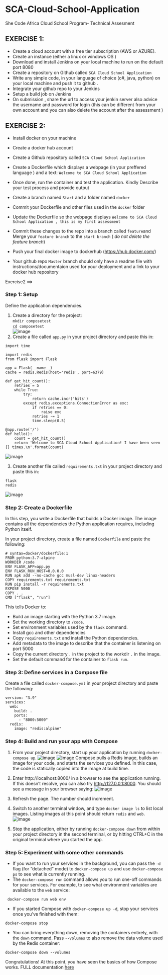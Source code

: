 # SCA-Cloud-School-Application
She Code Africa Cloud School Program- Technical Assesment


## EXERCISE 1:
- Create  a cloud account with a free tier subscription (AWS or AZURE).
 - Create an instance (either  a linux  or windows OS )	
 - Download and install Jenkins on your local machine to run on the default port 8080
 - Create a repository on Github called ``SCA Cloud School Application``
 - Write any simple code, in your  language of choice (c#, java,  python) on your local machine and push it to github .
 - Integrate  your github repo to your Jenkins 
 - Setup a  build job on Jenkins 
 - On submission , share the url to access your jenkin  server also advice   the   username and  password  for login (this can be different  from  your own account and you can also delete the account after the assessment )

## EXERCISE 2:
- Install docker on your machine 
- Create a docker hub account
- Create a Github repository called `SCA Cloud School Application`
- Create a Dockerfile which displays a webpage (in your preffered language ) and a text: ``Welcome to SCA Cloud School Application``
- Once done, run the container and test the application. Kindly Describe your test process and provide output

- Create a branch named ``Start`` and a folder named ``docker``
- Commit your Dockerfile and other files used in the ``docker`` folder
- Update the Dockerfile so the webpage displays ``Welcome to SCA Cloud School Application , this is my first assessment``
- Commit these changes to the repo into a branch called ``feature``and Merge your ``feature branch`` to the ``start branch`` ( _do not delete the feature branch_)
- Push your final docker image to dockerhub (https://hub.docker.com/)
- Your github repo ``Master`` branch should only have a readme file with instructions/documentaion used for your deployment and a link to your docker hub repository



Exercise2 ==>
### Step 1: Setup
Define the application dependencies. <br />
 1. Create a directory for the project:  <br />
`mkdir composetest`  <br />
 `cd composetest` <br />
 ![image](https://user-images.githubusercontent.com/78828566/161797124-583ff6ab-df66-4dde-b2b9-b2749074b31f.png)
 2. Create a file called `app.py` in your project directory and paste this in:
```
import time

import redis
from flask import Flask

app = Flask(__name__)
cache = redis.Redis(host='redis', port=6379)

def get_hit_count():
    retries = 5
    while True:
        try:
            return cache.incr('hits')
        except redis.exceptions.ConnectionError as exc:
            if retries == 0:
                raise exc
            retries -= 1
            time.sleep(0.5)

@app.route('/')
def hello():
    count = get_hit_count()
    return 'Welcome to SCA Cloud School Application! I have been seen {} times.\n'.format(count)
```
![image](https://user-images.githubusercontent.com/78828566/161814097-07f8420d-ac39-4826-afb2-a47a486ad169.png)

 3. Create another file called `requirements.txt` in your project directory and paste this in:
```
flask
redis
```
![image](https://user-images.githubusercontent.com/78828566/161814493-fb46b33b-edb8-4219-9041-0eb33b5f6192.png)

### Step 2: Create a Dockerfile
In this step, you write a Dockerfile that builds a Docker image. The image contains all the dependencies the Python application requires, including Python itself.

In your project directory, create a file named `Dockerfile` and paste the following: 
```
# syntax=docker/dockerfile:1
FROM python:3.7-alpine
WORKDIR /code
ENV FLASK_APP=app.py
ENV FLASK_RUN_HOST=0.0.0.0
RUN apk add --no-cache gcc musl-dev linux-headers
COPY requirements.txt requirements.txt
RUN pip install -r requirements.txt
EXPOSE 5000
COPY . .
CMD ["flask", "run"]
```
This tells Docker to:
* Build an image starting with the Python 3.7 image.
* Set the working directory to `/code`.
* Set environment variables used by the `flask` command.
* Install gcc and other dependencies
* Copy `requirements.txt` and install the Python dependencies.
* Add metadata to the image to describe that the container is listening on port 5000
* Copy the current directory `.` in the project to the workdir `.` in the image.
* Set the default command for the container to `flask run`.

### Step 3: Define services in a Compose file
Create a file called `docker-compose.yml` in your project directory and paste the following:
```
version: "3.9"
services:
  web:
    build: .
    ports:
      - "8000:5000"
  redis:
    image: "redis:alpine"
```

### Step 4: Build and run your app with Compose
1. From your project directory, start up your application by running `docker-compose up`.
![image](https://user-images.githubusercontent.com/78828566/161816274-4deb965a-447b-40d8-bcb4-15c347374abc.png)
![image](https://user-images.githubusercontent.com/78828566/161800321-22fe53e5-2b11-40cc-923e-59760516eb29.png)
Compose pulls a Redis image, builds an image for your code, and starts the services you defined. In this case, the code is statically copied into the image at build time.


2. Enter http://localhost:8000/ in a browser to see the application running. 
If this doesn’t resolve, you can also try http://127.0.0.1:8000.
You should see a message in your browser saying:
![image](https://user-images.githubusercontent.com/78828566/161811461-9cfe4480-cee2-4a2f-a545-58e353784ac1.png)

3. Refresh the page.
The number should increment.

4. Switch to another terminal window, and type `docker image ls` to list local images.
Listing images at this point should return `redis` and `web`.
![image](https://user-images.githubusercontent.com/78828566/161817246-a48ed78e-7767-4db3-9fc3-d9bd3005cfdf.png)

5. Stop the application, either by running `docker-compose down` from within your project directory in the second terminal, or by hitting CTRL+C in the original terminal where you started the app.


### Step 5: Experiment with some other commands
- If you want to run your services in the background, you can pass the `-d` flag (for “detached” mode) to `docker-compose up` and use `docker-compose ps` to see what is currently running.
- The `docker-compose run` command allows you to run one-off commands for your services. For example, to see what environment variables are available to the `web` service:
```
 docker-compose run web env
```
- If you started Compose with `docker-compose up -d`, stop your services once you’ve finished with them:
```
docker-compose stop
```
- You can bring everything down, removing the containers entirely, with the `down` command. Pass `--volumes` to also remove the data volume used by the Redis container:
```
docker-compose down --volumes
```

Congratulations! At this point, you have seen the basics of how Compose works.
FULL documentation [here](https://docs.docker.com/compose/gettingstarted/)
